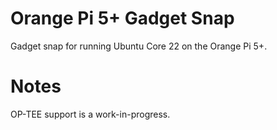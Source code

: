 # Orange Pi 5+ Gadget Snap

Gadget snap for running Ubuntu Core 22 on the Orange Pi 5+.

# Notes

OP-TEE support is a work-in-progress.
